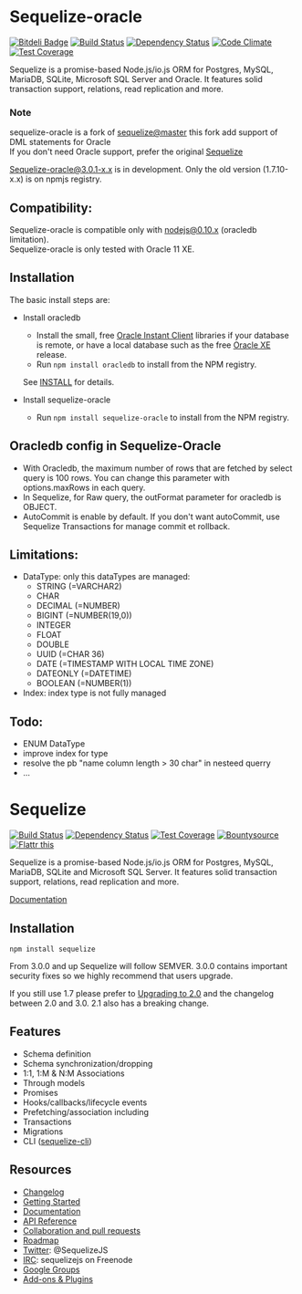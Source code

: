 # Sequelize-oracle
  
[![Bitdeli Badge](https://d2weczhvl823v0.cloudfront.net/lebretr/sequelize-oracle/trend.png)](https://bitdeli.com/free "Bitdeli Badge") 
[![Build Status](https://travis-ci.org/lebretr/sequelize-oracle.svg?branch=master-Oracle-dev)](https://travis-ci.org/lebretr/sequelize-oracle) 
[![Dependency Status](https://david-dm.org/lebretr/sequelize-oracle.png)](https://david-dm.org/lebretr/sequelize-oracle) 
[![Code Climate](https://codeclimate.com/github/lebretr/sequelize-oracle/badges/gpa.svg)](https://codeclimate.com/github/lebretr/sequelize-oracle) 
[![Test Coverage](https://codeclimate.com/github/lebretr/sequelize-oracle/badges/coverage.svg)](https://codeclimate.com/github/lebretr/sequelize-oracle)

Sequelize is a promise-based Node.js/io.js ORM for Postgres, MySQL, MariaDB, SQLite, Microsoft SQL Server and Oracle. It features solid transaction support, relations, read replication and more.

### Note
sequelize-oracle is a fork of [sequelize@master](https://github.com/sequelize/sequelize/tree/master) 
this fork add support of DML statements for Oracle  
If you don't need Oracle support, prefer the original [Sequelize](http://sequelizejs.com/)  
  
Sequelize-oracle@3.0.1-x.x is in development. Only the old version (1.7.10-x.x) is on npmjs registry.  

## Compatibility:
Sequelize-oracle is compatible only with nodejs@0.10.x (oracledb limitation).  
Sequelize-oracle is only tested with Oracle 11 XE.  
  
## Installation

The basic install steps are:

- Install oracledb
  - Install the small, free [Oracle Instant Client](http://www.oracle.com/technetwork/database/features/instant-client/index-100365.html) libraries if your database is remote, or have a local database such as the free [Oracle XE](http://www.oracle.com/technetwork/database/database-technologies/express-edition/overview/index.html) release.
  - Run `npm install oracledb` to install from the NPM registry.

  See [INSTALL](https://github.com/oracle/node-oracledb/blob/master/INSTALL.md) for details.

- Install sequelize-oracle
  - Run `npm install sequelize-oracle` to install from the NPM registry.

## Oracledb config in Sequelize-Oracle
  - With Oracledb, the maximum number of rows that are fetched by select query is 100 rows. You can change this parameter with options.maxRows in each query.  
  - In Sequelize, for Raw query, the outFormat parameter for oracledb is OBJECT.  
  - AutoCommit is enable by default. If you don't want autoCommit, use Sequelize Transactions for manage commit et rollback.  


## Limitations:

- DataType: only this dataTypes are managed: 
  - STRING (=VARCHAR2)
  - CHAR
  - DECIMAL (=NUMBER)
  - BIGINT (=NUMBER(19,0))
  - INTEGER
  - FLOAT 
  - DOUBLE
  - UUID (=CHAR 36)
  - DATE (=TIMESTAMP WITH LOCAL TIME ZONE)
  - DATEONLY (=DATETIME) 
  - BOOLEAN (=NUMBER(1))
- Index: index type is not fully managed
  
## Todo:
- ENUM DataType
- improve index for type
- resolve the pb "name column length > 30 char" in nesteed querry
- ...
  
  
  
# Sequelize

[![Build Status](https://travis-ci.org/sequelize/sequelize.svg?branch=master)](https://travis-ci.org/sequelize/sequelize) [![Dependency Status](https://david-dm.org/sequelize/sequelize.svg)](https://david-dm.org/sequelize/sequelize) [![Test Coverage](https://codeclimate.com/github/sequelize/sequelize/badges/coverage.svg)](https://codeclimate.com/github/sequelize/sequelize)
[![Bountysource](https://www.bountysource.com/badge/team?team_id=955&style=bounties_received)](https://www.bountysource.com/teams/sequelize/issues?utm_source=Sequelize&utm_medium=shield&utm_campaign=bounties_received)
[![Flattr this](http://api.flattr.com/button/flattr-badge-large.png)](http://flattr.com/thing/1259407/Sequelize)

Sequelize is a promise-based Node.js/io.js ORM for Postgres, MySQL, MariaDB, SQLite and Microsoft SQL Server. It features solid transaction support, relations, read replication and more.

[Documentation](http://sequelize.readthedocs.org/en/latest/)

## Installation

`npm install sequelize`

From 3.0.0 and up Sequelize will follow SEMVER. 3.0.0 contains important security fixes so we highly recommend that users upgrade.

If you still use 1.7 please prefer to [Upgrading to 2.0](https://github.com/sequelize/sequelize/wiki/Upgrading-to-2.0) and the changelog between 2.0 and 3.0. 2.1 also has a breaking change.

## Features

- Schema definition
- Schema synchronization/dropping
- 1:1, 1:M & N:M Associations
- Through models
- Promises
- Hooks/callbacks/lifecycle events
- Prefetching/association including
- Transactions
- Migrations
- CLI ([sequelize-cli](https://github.com/sequelize/cli))

## Resources
- [Changelog](https://github.com/sequelize/sequelize/blob/master/changelog.md)
- [Getting Started](http://docs.sequelizejs.com/en/latest/docs/getting-started/)
- [Documentation](http://docs.sequelizejs.com/en/latest/)
- [API Reference](http://docs.sequelizejs.com/en/latest/)
- [Collaboration and pull requests](https://github.com/sequelize/sequelize/blob/master/CONTRIBUTING.md)
- [Roadmap](https://github.com/sequelize/sequelize/issues/2869)
- [Twitter](https://twitter.com/SequelizeJS): @SequelizeJS
- [IRC](http://webchat.freenode.net?channels=sequelizejs): sequelizejs on Freenode
- [Google Groups](https://groups.google.com/forum/#!forum/sequelize)
- [Add-ons & Plugins](https://github.com/sequelize/sequelize/wiki/Add-ons-&-Plugins)
